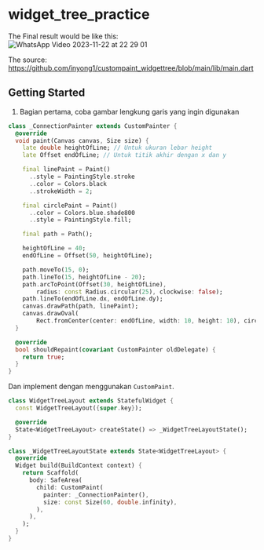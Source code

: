 # widget_tree_practice

The Final result would be like this:
![WhatsApp Video 2023-11-22 at 22 29 01](https://user-images.githubusercontent.com/54527045/284968584-052f522e-3d21-47a2-b3b2-2dd7e45d6075.gif)

The source: https://github.com/inyong1/custompaint_widgettree/blob/main/lib/main.dart

## Getting Started
1. Bagian pertama, coba gambar lengkung garis yang ingin digunakan
```dart
class _ConnectionPainter extends CustomPainter {
  @override
  void paint(Canvas canvas, Size size) {
    late double heightOfLine; // Untuk ukuran lebar height
    late Offset endOfLine; // Untuk titik akhir dengan x dan y

    final linePaint = Paint()
      ..style = PaintingStyle.stroke
      ..color = Colors.black
      ..strokeWidth = 2;

    final circlePaint = Paint()
      ..color = Colors.blue.shade800
      ..style = PaintingStyle.fill;

    final path = Path();

    heightOfLine = 40;
    endOfLine = Offset(50, heightOfLine);

    path.moveTo(15, 0);
    path.lineTo(15, heightOfLine - 20);
    path.arcToPoint(Offset(30, heightOfLine),
        radius: const Radius.circular(25), clockwise: false);
    path.lineTo(endOfLine.dx, endOfLine.dy);
    canvas.drawPath(path, linePaint);
    canvas.drawOval(
        Rect.fromCenter(center: endOfLine, width: 10, height: 10), circlePaint);
  }

  @override
  bool shouldRepaint(covariant CustomPainter oldDelegate) {
    return true;
  }
}
```

Dan implement dengan menggunakan `CustomPaint`.
```dart
class WidgetTreeLayout extends StatefulWidget {
  const WidgetTreeLayout({super.key});

  @override
  State<WidgetTreeLayout> createState() => _WidgetTreeLayoutState();
}

class _WidgetTreeLayoutState extends State<WidgetTreeLayout> {
  @override
  Widget build(BuildContext context) {
    return Scaffold(
      body: SafeArea(
        child: CustomPaint(
          painter: _ConnectionPainter(),
          size: const Size(60, double.infinity),
        ),
      ),
    );
  }
}
```